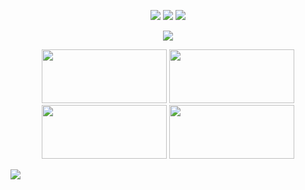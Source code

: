 <p align="center">
  <img src="https://files.catbox.moe/kwol4i.png">
  <img src="https://images2.imgbox.com/74/ba/Uu3Y67et_o.png">
  <img src="https://images2.imgbox.com/47/91/CbxEOPnX_o.png"> </p>
   <p align="center">
  <img src="https://files.catbox.moe/xa568i.png">
<p align="center"> <img src="https://images2.imgbox.com/60/e8/1gqm8LZ1_o.png" height="86px" width="200px"> <img src="https://images2.imgbox.com/a2/32/kWbOE1rF_o.png" height="86px" width="200px"> <img src="https://images2.imgbox.com/0d/95/bcvjT3gN_o.png" height="86px" width="200px"> <img src="https://images2.imgbox.com/ba/56/40WB24Hi_o.png" height="86px" width="200px"> </p>
  <img src="https://files.catbox.moe/9v6zjx.png">
</p>

</p>
